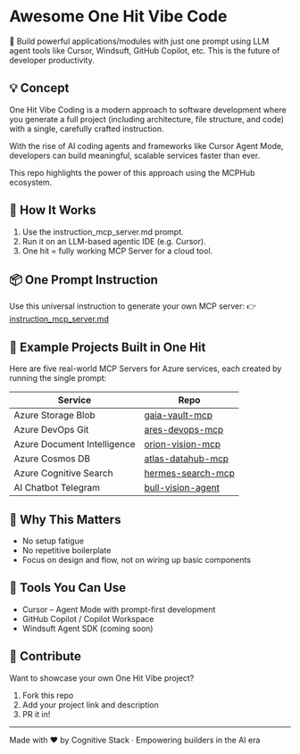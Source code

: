 # Awesome One Hit Vibe Code

🚀 Build powerful applications/modules with just one prompt using LLM agent tools like Cursor, Windsuft, GitHub Copilot, etc. This is the future of developer productivity.

## 💡 Concept

One Hit Vibe Coding is a modern approach to software development where you generate a full project (including architecture, file structure, and code) with a single, carefully crafted instruction.

With the rise of AI coding agents and frameworks like Cursor Agent Mode, developers can build meaningful, scalable services faster than ever.

This repo highlights the power of this approach using the MCPHub ecosystem.

## 🧱 How It Works

1. Use the instruction_mcp_server.md prompt.
2. Run it on an LLM-based agentic IDE (e.g. Cursor).
3. One hit = fully working MCP Server for a cloud tool.

## 📦 One Prompt Instruction

Use this universal instruction to generate your own MCP server:
👉 [instruction_mcp_server.md](instruction_mcp_server.md)

## 🧪 Example Projects Built in One Hit

Here are five real-world MCP Servers for Azure services, each created by running the single prompt:

| Service | Repo |
|---------|------|
| Azure Storage Blob | [gaia-vault-mcp](https://github.com/Cognitive-Stack/gaia-vault-mcp) |
| Azure DevOps Git | [ares-devops-mcp](https://github.com/Cognitive-Stack/ares-devops-mcp) |
| Azure Document Intelligence | [orion-vision-mcp](https://github.com/Cognitive-Stack/orion-vision-mcp) |
| Azure Cosmos DB | [atlas-datahub-mcp](https://github.com/Cognitive-Stack/atlas-datahub-mcp) |
| Azure Cognitive Search | [hermes-search-mcp](https://github.com/Cognitive-Stack/hermes-search-mcp) |
| AI Chatbot Telegram | [bull-vision-agent](https://github.com/Cognitive-Stack/bull-vision-agent) |

## 🎯 Why This Matters

- No setup fatigue
- No repetitive boilerplate
- Focus on design and flow, not on wiring up basic components

## 🧩 Tools You Can Use

- Cursor – Agent Mode with prompt-first development
- GitHub Copilot / Copilot Workspace
- Windsuft Agent SDK (coming soon)

## 🌱 Contribute

Want to showcase your own One Hit Vibe project?

1. Fork this repo
2. Add your project link and description
3. PR it in!

---

Made with ❤️ by Cognitive Stack · Empowering builders in the AI era 
